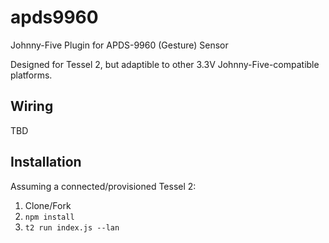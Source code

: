 # apds9960
Johnny-Five Plugin for APDS-9960 (Gesture) Sensor

Designed for Tessel 2, but adaptible to other 3.3V Johnny-Five-compatible platforms.

## Wiring

TBD

## Installation

Assuming a connected/provisioned Tessel 2:

1. Clone/Fork
2. `npm install`
3. `t2 run index.js --lan`
